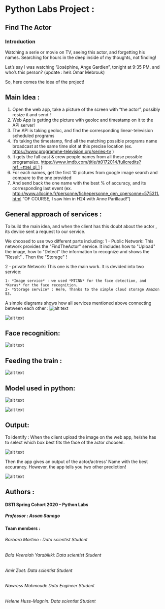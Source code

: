 # Python Labs Project :
   ## Find The Actor
### Introduction
Watching a serie or movie on TV, seeing this actor, and forgetting his names. Searching for hours in the deep inside of my thoughts, not finding!

Let’s say I was watching “Joséphine, Ange Gardien”, tonight at 9:35 PM, and who’s this person? (update : he’s Omar Mebrouk)

So, here comes the idea of the project!

## Main Idea :	
 1. Open the web app, take a picture of the screen with “the actor”, possibly resize it and send !
 2. Web App is getting the picture with geoloc and timestamp on it to the API server!
 3. The API is taking geoloc, and find the corresponding linear-television scheduled programs
 4. It’s taking the timestamp, find all the matching possible programs name broadcast at the same time slot at this precise location (ex. https://www.programme-television.org/series-tv  )
 5. It gets the full cast & crew people names from all these possible programs(ex. https://www.imdb.com/title/tt0172014/fullcredits?ref_=ttrel_ql_1  )	
 6. For each names, get the first 10 pictures from google image search and compare to the one provided
 7. And send back the one name with the best % of accuracy, and its corresponding last event (ex. http://www.allocine.fr/personne/fichepersonne_gen_cpersonne=575311.html 
 “OF COURSE, I saw him in H24 with Anne Parillaud!”)
 
## General approach of services :
To build the main idea, and when the client has this doubt about the actor , its device sent a request to our service.

We choosed to use two different parts including: 
 1 - Public Network:
 This network provides the "FindTheActor" service. It includes how to "Upload" the image, how to "Detect" the information to recognize and shows the "Result" . Then the "Storage" !
 
 2 - private Network:
 This one is the main work. It is devided into two service: 
 
    1- *Image service* : we used *MTCNN* for the face detection, and *Keras* for the face recognition.
    2- *Storage service* : Here, Thanks to the simple cloud storage Amazon S3.
    
    
A simple diagrams shows how all services mentioned above connecting between each other :
 ![alt text](https://github.com/azoet/FindTheActor/blob/master/images/service.JPG)
 
![alt text](https://github.com/azoet/FindTheActor/blob/master/images/services.JPG)
 
 ## Face recognition:
 ![alt text](https://github.com/azoet/FindTheActor/blob/master/images/recognition.JPG)
 
 ## Feeding the train :
 
 ![alt text](https://github.com/azoet/FindTheActor/blob/master/images/feeding_the_train.JPG)
 ## Model used in python:
 ![alt text](https://github.com/azoet/FindTheActor/blob/master/images/model.JPG)
 
 
 ![alt text](https://github.com/azoet/FindTheActor/blob/master/images/model.JPG)
  
  
 ## Output:
 To identify :
 When the client upload the image on the web app, he/she has to select which box best fits the face of the actor choosen. 
 
 ![alt text](https://github.com/azoet/FindTheActor/blob/master/images/output1.JPG)
 
 
 Then the app gives an output of the actor/actress' Name with the best accurancy. However, the app tells you two other prediction!
 
 ![alt text](https://github.com/azoet/FindTheActor/blob/master/images/output2.JPG)
 
 ## Authors :
 #### DSTI Spring Cohort 2020 – Python Labs 
##### Professor : Assan Sanogo
#### Team members :
###### Barbara Martino : *Data scientist Student*
###### Bala Veeraiah Yarabikki: *Data scientist Student*
###### Amir Zoet: *Data scientist Student*
###### Nawress Mahmoudi: *Data Engineer Student*
###### Helene Huss-Magnin: *Data scientist Student*
 
